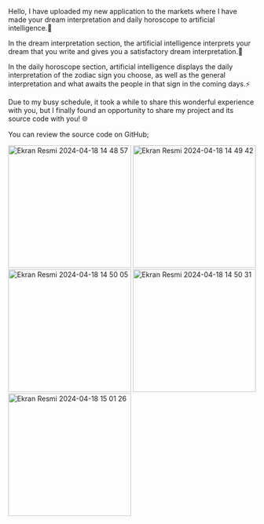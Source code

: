 Hello, I have uploaded my new application to the markets where I have made your dream interpretation and daily horoscope to artificial intelligence.📱

In the dream interpretation section, the artificial intelligence interprets your dream that you write and gives you a satisfactory dream interpretation.🌙

In the daily horoscope section, artificial intelligence displays the daily interpretation of the zodiac sign you choose, as well as the general interpretation and what awaits the people in that sign in the coming days.⚡️

Due to my busy schedule, it took a while to share this wonderful experience with you, but I finally found an opportunity to share my project and its source code with you! 🌐

You can review the source code on GitHub; 


<img width="250" alt="Ekran Resmi 2024-04-18 14 48 57" src="https://github.com/omerfi66/specialProject/assets/120007024/4be03b7e-15f5-48ac-9840-e72f9bcc7dfd">
<img width="250" alt="Ekran Resmi 2024-04-18 14 49 42" src="https://github.com/omerfi66/specialProject/assets/120007024/9234901a-f5ef-41c4-ad4a-c84ac30f4a2d">
<img width="250" alt="Ekran Resmi 2024-04-18 14 50 05" src="https://github.com/omerfi66/specialProject/assets/120007024/304c6dbe-21e8-4786-be92-5729bf168280">
<img width="250" alt="Ekran Resmi 2024-04-18 14 50 31" src="https://github.com/omerfi66/specialProject/assets/120007024/9dc56447-4bda-4a5a-92dd-2c7c4ff31d07">
<img width="250" alt="Ekran Resmi 2024-04-18 15 01 26" src="https://github.com/omerfi66/specialProject/assets/120007024/4828279f-bcf8-4fba-8cde-aecaedd8be49">
